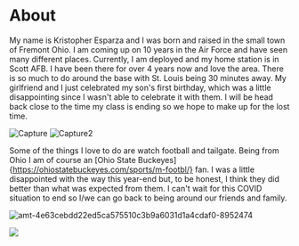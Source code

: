 # About 

My name is Kristopher Esparza and I was born and raised in the small town of Fremont Ohio. I am coming up on 10 years in the Air Force and have seen many different places. Currently, I am deployed and my home station is in Scott AFB. I have been there for over 4 years now and love the area. There is so much to do around the base with St. Louis being 30 minutes away. My girlfriend and I just celebrated my son's first birthday, which was a little disappointing since I wasn't able to celebrate it with them. I will be head back close to the time my class is ending so we hope to make up for the lost time. 

![Capture](https://user-images.githubusercontent.com/79804131/109875362-6f029e00-7c81-11eb-98e4-6811abf9c293.PNG) ![Capture2](https://user-images.githubusercontent.com/79804131/109875586-b38e3980-7c81-11eb-8fdf-3a2c610b6df1.PNG)

Some of the things I love to do are watch football and tailgate. Being from Ohio I am of course an [Ohio State Buckeyes]{https://ohiostatebuckeyes.com/sports/m-footbl/} fan. I was a little disappointed with the way this year-end but, to be honest, I think they did better than what was expected from them. I can't wait for this COVID situation to end so I/we can go back to being around our friends and family. 

![amt-4e63cebdd22ed5ca575510c3b9a6031d1a4cdaf0-8952474](https://user-images.githubusercontent.com/79804131/109868695-031c3780-7c79-11eb-9630-65fed4c588ee.jpeg)

![](images/amt-4e63cebdd22ed5ca575510c3b9a6031d1a4cdaf0-8952474.jpeg)
